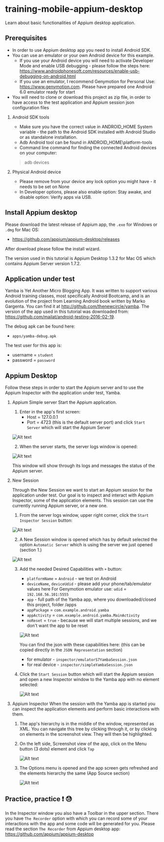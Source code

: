 # training-mobile-appium-desktop
Learn about basic functionalities of Appium desktop application.

## Prerequisites
* In order to use Appium desktop app you need to install Android SDK.
* You can use an emulator or your own Android device for this example. 
    * If you use your Android device you will need to activate Developer Mode and enable USB debugging - please follow the steps here:
      https://www.androidphonesoft.com/resources/enable-usb-debugging-on-android.html
    * If you use an emulator, I recommend Genymotion for Personal Use: https://www.genymotion.com. Please have prepared one Android 6.0 emulator ready for start
* You will need to clone or download this project as zip file, in order to have access to the test application and Appium session json configuration files

1. Android SDK tools

   * Make sure you have the correct value in ANDROID_HOME System variable - the path to the Android SDK installed with Android Studio or as standalone installation.
   * Adb Android tool can be found in ANDROID_HOME\platform-tools
   * Command line command for finding the connected Android devices on your computer:
    >adb devices
   
2. Physical Android device

   * Please remove from your device any lock option you might have - it needs to be set on None
   * In Developer options, please also enable option: Stay awake, and disable option: Verify apps via USB.
   
## Install Appium desktop
Please download the latest release of Appium app, the `.exe` for Windows or `.dmg` for Mac OS:
* https://github.com/appium/appium-desktop/releases

After download please follow the install wizard.

The version used in this tutorial is Appium Desktop 1.3.2 for Mac OS which contains Appium Server version 1.7.2.

## Application under test
Yamba is Yet Another Micro Blogging App. It was written to support various Android training classes, most specifically Android Bootcamp, and is an evolution of the project from Learning Android book written by Marko Gargenta. You can find it at http://github.com/thenewcircle/yamba. The version of the app used in this tutorial was downloaded from: https://github.com/mailat/android-testing-2016-02-19.

The debug apk can be found here:
* `apps/yamba-debug.apk`

The test user for this app is:
* username = `student`
* password = `password`

## Appium Desktop
Follow these steps in order to start the Appium server and to use the Appium Inspector with the application
under test, Yamba.

1. Appium Simple server
    Start the Appium application.
    1. Enter in the app's first screen:
        * Host = 127.0.0.1
        * Port = 4723 (this is the default server port)
        and click `Start Server` which will start the Appium Server

     ![Alt text](screenshots/StartLocalhost.png?raw=true)
    
    2. When the server starts, the server logs window is opened:
  
     ![Alt text](screenshots/StartedLocalhost.png?raw=true)
    
    This window will show through its logs and messages the status of the Appium server.

2. New Session

    Through the New Session we want to start an Appium session for the application under test.
Our goal is to inspect and interact with Appium Inspector, some of the application elements. This session can use
the currently running Appium server, or a new one.

    1. From the server logs window, upper right corner, click the `Start Inspector Session` button:
   
     ![Alt text](screenshots/InspectorBtn.png?raw=true)
    
    2. A New Session window is opened which has by default selected the option `Automatic Server`
    which is using the server we just opened (section 1.)
    
     ![Alt text](screenshots/NewSession.png?raw=true)
     
    3. Add the needed Desired Capabilities with `+` button:
        * `platformName` = `Android` - we test on Android
        * `deviceName`, `deviceUdid` - please add your phone/tab/emulator values here
        For Genymotion emulator use: `udid` = `192.168.56.101:5555`
        * `app` - full path of the Yamba app, where you downloaded/closed this project, folder /apps
        * `appPackage` = `com.example.android.yamba`
        * `appActivity` = `com.example.android.yamba.MainActivity`
        * `noReset` = `true` - because we will start multiple sessions, and we don't want the app to be reset
       
        ![Alt text](screenshots/SimpleYambaSession.png?raw=true)
        
        You can find the json with these capabilities here: (this can be copied directly in the `JSON Representation` section)
        * for emulator - `inspector/emulatorS7YambaSession.json`
        * for real device - `inspector/simpleYambaSession.json`
        
     4. Click the `Start Session` button which will start the Appium session and open a new Inspector window to 
     the Yamba app with no element selected:
        
        ![Alt text](screenshots/SimpleYambaSessionStarted.png?raw=true)      
        
3. Appium Inspector
    When the session with the Yamba app is started you can inspect the application elements and perform basic
    interactions with them.
    
    1. The app's hierarchy is in the middle of the window, represented as XML. You can navigate this tree by clicking through it, or by clicking on elements in the screenshot view.
    They will then be highlighted.
 
    2. On the left side, Screenshot view of the app, click on the Menu button (3 dots) element and click `Tap`
   
        ![Alt text](screenshots/MoreOptionsBtn.png?raw=true)      
        
    3. The Options menu is opened and the app screen gets refreshed and the elements hierarchy the same (App Source section)
    
        ![Alt text](screenshots/AfterMoreOptionsBtn.png?raw=true)  
        
        
## Practice, practice :exclamation: :sweat:

In the Inspector window you also have a Toolbar in the upper section. There you have `The Recorder` option with which
you can record some of your interactions with the app and some code will be generated for you.
Please read the section `The Recorder` from Appium desktop app: 
https://github.com/appium/appium-desktop   

